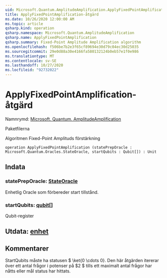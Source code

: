 ```yaml
---
uid: Microsoft.Quantum.AmplitudeAmplification.ApplyFixedPointAmplification
title: ApplyFixedPointAmplification-åtgärd
ms.date: 10/26/2020 12:00:00 AM
ms.topic: article
qsharp.kind: operation
qsharp.namespace: Microsoft.Quantum.AmplitudeAmplification
qsharp.name: ApplyFixedPointAmplification
qsharp.summary: Fixed-Point Amplitude Amplification algorithm
ms.openlocfilehash: f506be7b2e3f65cf89694e30d79c04ec30d25035
ms.sourcegitcommit: 29e0d88a30e4166fa580132124b0eb57e1f0e986
ms.translationtype: MT
ms.contentlocale: sv-SE
ms.lasthandoff: 10/27/2020
ms.locfileid: "92732022"
---
```

# <a name="applyfixedpointamplification-operation"></a>ApplyFixedPointAmplification-åtgärd

Namnrymd: [Microsoft. Quantum. AmplitudeAmplification](xref:Microsoft.Quantum.AmplitudeAmplification)

Paketfilerna [](https://nuget.org/packages/)


Algoritmen Fixed-Point Amplituds förstärkning

```qsharp
operation ApplyFixedPointAmplification (statePrepOracle : Microsoft.Quantum.Oracles.StateOracle, startQubits : Qubit[]) : Unit
```


## <a name="input"></a>Indata

### <a name="statepreporacle--stateoracle"></a>statePrepOracle: [StateOracle](xref:Microsoft.Quantum.Oracles.StateOracle)

Enhetlig Oracle som förbereder start tillstånd.


### <a name="startqubits--qubit"></a>startQubits: [qubit](xref:microsoft.quantum.lang-ref.qubit)[]

Qubit-register



## <a name="output--unit"></a>Utdata: [enhet](xref:microsoft.quantum.lang-ref.unit)



## <a name="remarks"></a>Kommentarer

StartQubits måste ha statusen $ \ket{0 \cdots 0}. Den här åtgärden itererar över ett antal frågor i potenser på $2 $ tills ett maximalt antal frågor har nåtts eller mål status har hittats.